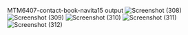 MTM6407-contact-book-navita15
output
![Screenshot (308)](https://github.com/user-attachments/assets/a61a32ba-1790-4300-99b6-3ef87171f2c3)
![Screenshot (309)](https://github.com/user-attachments/assets/7c95d047-18b5-43b9-9497-4fd8623be68e)
![Screenshot (310)](https://github.com/user-attachments/assets/25e84314-1d55-4aa5-b99b-a6c768f82434)
![Screenshot (311)](https://github.com/user-attachments/assets/9ceb8b16-11ef-4f0a-ac9f-64df7112feda)
![Screenshot (312)](https://github.com/user-attachments/assets/ad0d91ef-e0e9-4f38-ae8b-02573b26a0ab)



